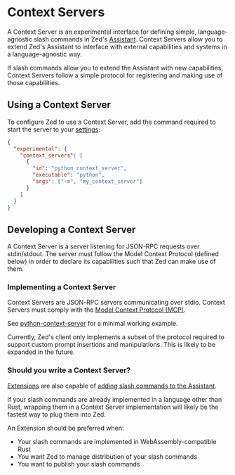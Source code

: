 # Context Servers

A Context Server is an experimental interface for defining simple, language-agnostic slash commands in Zed's [Assistant](./assistant.md). Context Servers allow you to extend Zed's Assistant to interface with external capabilities and systems in a language-agnostic way.

If slash commands allow you to extend the Assistant with new capabilities, Context Servers follow a simple protocol for registering and making use of those capabilities.

## Using a Context Server
To configure Zed to use a Context Server, add the command required to start the server to your [settings](./configuring-zed.md):

```json
{
  "experimental": {
    "context_servers": [
      {
        "id": "python_context_server",
        "executable": "python",
        "args": ["-m", "my_context_server"]
      }
    ]
  }
}
```

## Developing a Context Server

A Context Server is a server listening for JSON-RPC requests over stdin/stdout. The server must follow the Model Context Protocol (defined below) in order to declare its capabilities such that Zed can make use of them.

### Implementing a Context Server

Context Servers are JSON-RPC servers communicating over stdio. Context Servers must comply with the [Model Context Protocol (MCP)](./model_context_protocol).

See [python-context-server](https://github.com/zed-industries/python-context-server) for a minimal working example.

Currently, Zed's client only implements a subset of the protocol required to support custom prompt insertions and manipulations. This is likely to be expanded in the future.

### Should you write a Context Server?

[Extensions](../extensions.md) are also capable of [adding slash commands to the Assistant](../extensions/slash-commands.md).

If your slash commands are already implemented in a language other than Rust, wrapping them in a Context Server implementation will likely be the fastest way to plug them into Zed.

An Extension should be preferred when:
- Your slash commands are implemented in WebAssembly-compatible Rust
- You want Zed to manage distribution of your slash commands
- You want to publish your slash commands
